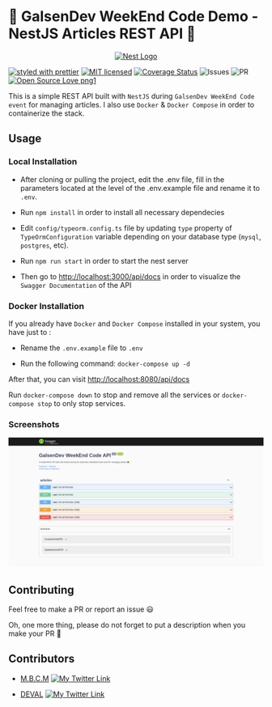 # 🚀 GalsenDev WeekEnd Code Demo - NestJS Articles REST API 🚀

<p align="center">
  <a href="http://nestjs.com/" target="blank"><img src="https://nestjs.com/img/logo-small.svg" width="200" alt="Nest Logo" /></a>
</p>

[![styled with prettier](https://img.shields.io/badge/styled_with-prettier-ff69b4.svg)](https://github.com/prettier/prettier)
[![MIT licensed](https://img.shields.io/badge/license-MIT-blue.svg)](./LICENSE)
[![Coverage Status](https://img.shields.io/badge/coverage-100%25-brightgreen)](https://coveralls.io/github/PapiHack/https://github.com/PapiHack/galsen-dev-wec-demo?branch=master)
![Issues](https://img.shields.io/github/issues/PapiHack/galsen-dev-wec-demo)
![PR](https://img.shields.io/github/issues-pr/PapiHack/galsen-dev-wec-demo)
[![Open Source Love png1](https://badges.frapsoft.com/os/v1/open-source.png?v=103)](https://github.com/ellerbrock/open-source-badges/)

This is a simple REST API built with `NestJS` during `GalsenDev WeekEnd Code event` for managing articles.
I also use `Docker` & `Docker Compose` in order to containerize the stack.

## Usage

### Local Installation

- After cloning or pulling the project, edit the .env file, fill in the parameters located at the level of the .env.example file and rename it to `.env`.

- Run `npm install` in order to install all necessary dependecies

- Edit `config/typeorm.config.ts` file by updating `type` property of `TypeOrmConfiguration` variable depending on your database type (`mysql`, `postgres`, etc).

- Run `npm run start` in order to start the nest server

- Then go to <http://localhost:3000/api/docs> in order to visualize the `Swagger Documentation` of the API

### Docker Installation

If you already have `Docker` and `Docker Compose` installed in your system, you have just to :

- Rename the `.env.example` file to `.env`

- Run the following command: `docker-compose up -d`

After that, you can visit <http://localhost:8080/api/docs>

Run `docker-compose down` to stop and remove all the services or `docker-compose stop` to only stop services.

### Screenshots

![screenshot](./screenshots/api-docs.png)

## Contributing

Feel free to make a PR or report an issue 😃

Oh, one more thing, please do not forget to put a description when you make your PR 🙂

## Contributors

- [M.B.C.M](https://itdev.sn)
[![My Twitter Link](https://img.shields.io/twitter/follow/the_it_dev?style=social)](https://twitter.com/the_it_dev)

- [DEVAL](http://www.deval.website)
  [![My Twitter Link](https://img.shields.io/twitter/follow/alioune_kanoute?style=social)](https://twitter.com/alioune_kanoute)
